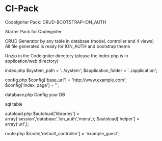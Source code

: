 # CI-Pack
CodeIgniter Pack: CRUD-BOOTSTRAP-ION_AUTH

Starter Pack for Codeigniter

CRUD Generator by any table in database (model, controller and 4 views)
  All file generated is ready for ION_AUTH and bootstrap theme
  
Unzip in the Codeigniter directory (please the index.php is in application/web directory)

index.php
  $system_path = '../system';
  $application_folder = '../application';
  
  
config.php
  $config['base_url'] = 'http://www.example.com';
  $config['index_page'] = '';
  
  
database.php
  Config your DB
  
  
sql
table


autoload.php
  $autoload['libraries'] = array('session','database','ion_auth','menu',);
  $autoload['helper'] = array('url',);
  
  
route.php
  $route['default_controller'] = 'example_guest';
  

